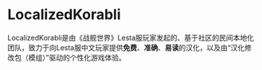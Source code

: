 # LocalizedKorabli

LocalizedKorabli是由《战舰世界》Lesta服玩家发起的、基于社区的民间本地化团队，致力于向Lesta服中文玩家提供**免费**、**准确**、**易读**的汉化，以及由“汉化修改包（模组）”驱动的个性化游戏体验。

